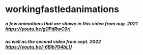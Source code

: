 # workingfastledanimations
##### a few animations that are shown in this video from aug. 2021 https://youtu.be/g1lPdRwC0rI 

##### as well as the second video from sept. 2022 https://youtu.be/-6Bib704bLU
